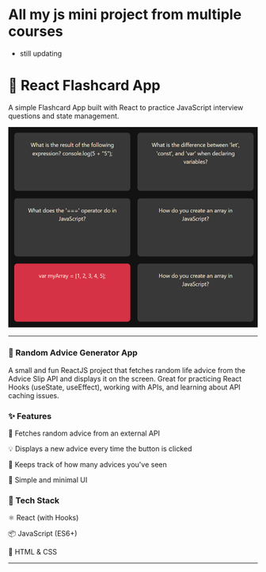# All my js mini project from multiple courses

- still updating

# 🧠 React Flashcard App

A simple Flashcard App built with React to practice JavaScript interview questions and state management.

![alt text](flashcard/public/img/flashcard.png)

---

### 🧠 Random Advice Generator App

A small and fun ReactJS project that fetches random life advice from the Advice Slip API and displays it on the screen. Great for practicing React Hooks (useState, useEffect), working with APIs, and learning about API caching issues.

### ✨ Features

🔄 Fetches random advice from an external API

💡 Displays a new advice every time the button is clicked

🧮 Keeps track of how many advices you've seen

🎯 Simple and minimal UI

### 🧰 Tech Stack

⚛️ React (with Hooks)

📦 JavaScript (ES6+)

🎨 HTML & CSS

---

